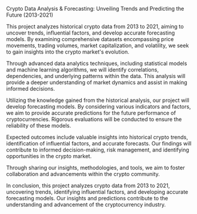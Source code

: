 Crypto Data Analysis & Forecasting: Unveiling Trends and Predicting the Future (2013-2021)

This project analyzes historical crypto data from 2013 to 2021, aiming to uncover trends, influential factors, and develop accurate forecasting models. By examining comprehensive datasets encompassing price movements, trading volumes, market capitalization, and volatility, we seek to gain insights into the crypto market's evolution.

Through advanced data analytics techniques, including statistical models and machine learning algorithms, we will identify correlations, dependencies, and underlying patterns within the data. This analysis will provide a deeper understanding of market dynamics and assist in making informed decisions.

Utilizing the knowledge gained from the historical analysis, our project will develop forecasting models. By considering various indicators and factors, we aim to provide accurate predictions for the future performance of cryptocurrencies. Rigorous evaluations will be conducted to ensure the reliability of these models.

Expected outcomes include valuable insights into historical crypto trends, identification of influential factors, and accurate forecasts. Our findings will contribute to informed decision-making, risk management, and identifying opportunities in the crypto market.

Through sharing our insights, methodologies, and tools, we aim to foster collaboration and advancements within the crypto community.

In conclusion, this project analyzes crypto data from 2013 to 2021, uncovering trends, identifying influential factors, and developing accurate forecasting models. Our insights and predictions contribute to the understanding and advancement of the cryptocurrency industry.
